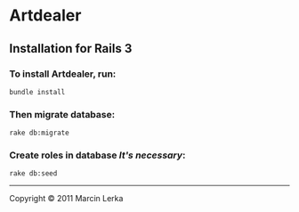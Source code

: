 # Artdealer

## Installation for Rails 3

### To install Artdealer, run:

    bundle install

### Then migrate database:

    rake db:migrate

### Create roles in database *It's necessary*:

    rake db:seed


***
Copyright © 2011 Marcin Lerka
